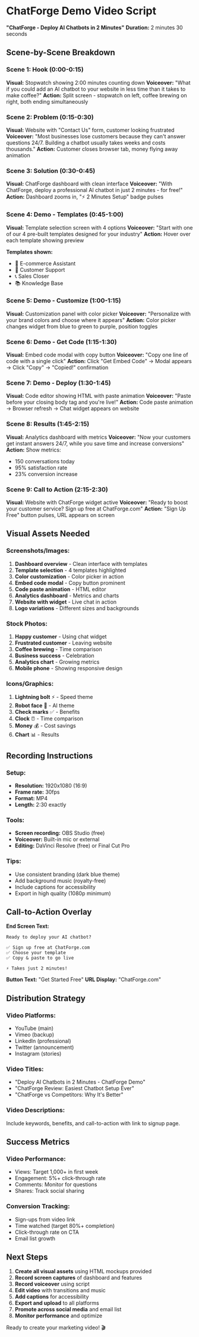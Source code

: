 # ChatForge Demo Video Script
**"ChatForge - Deploy AI Chatbots in 2 Minutes"**
**Duration:** 2 minutes 30 seconds

## Scene-by-Scene Breakdown

### Scene 1: Hook (0:00-0:15)
**Visual:** Stopwatch showing 2:00 minutes counting down
**Voiceover:** "What if you could add an AI chatbot to your website in less time than it takes to make coffee?"
**Action:** Split screen - stopwatch on left, coffee brewing on right, both ending simultaneously

### Scene 2: Problem (0:15-0:30)
**Visual:** Website with "Contact Us" form, customer looking frustrated
**Voiceover:** "Most businesses lose customers because they can't answer questions 24/7. Building a chatbot usually takes weeks and costs thousands."
**Action:** Customer closes browser tab, money flying away animation

### Scene 3: Solution (0:30-0:45)
**Visual:** ChatForge dashboard with clean interface
**Voiceover:** "With ChatForge, deploy a professional AI chatbot in just 2 minutes - for free!"
**Action:** Dashboard zooms in, "⚡ 2 Minutes Setup" badge pulses

### Scene 4: Demo - Templates (0:45-1:00)
**Visual:** Template selection screen with 4 options
**Voiceover:** "Start with one of our 4 pre-built templates designed for your industry"
**Action:** Hover over each template showing preview

**Templates shown:**
- 🛒 E-commerce Assistant
- 💬 Customer Support  
- 📞 Sales Closer
- 📚 Knowledge Base

### Scene 5: Demo - Customize (1:00-1:15)
**Visual:** Customization panel with color picker
**Voiceover:** "Personalize with your brand colors and choose where it appears"
**Action:** Color picker changes widget from blue to green to purple, position toggles

### Scene 6: Demo - Get Code (1:15-1:30)
**Visual:** Embed code modal with copy button
**Voiceover:** "Copy one line of code with a single click"
**Action:** Click "Get Embed Code" → Modal appears → Click "Copy" → "Copied!" confirmation

### Scene 7: Demo - Deploy (1:30-1:45)
**Visual:** Code editor showing HTML with paste animation
**Voiceover:** "Paste before your closing body tag and you're live!"
**Action:** Code paste animation → Browser refresh → Chat widget appears on website

### Scene 8: Results (1:45-2:15)
**Visual:** Analytics dashboard with metrics
**Voiceover:** "Now your customers get instant answers 24/7, while you save time and increase conversions"
**Action:** Show metrics:
- 150 conversations today
- 95% satisfaction rate
- 23% conversion increase

### Scene 9: Call to Action (2:15-2:30)
**Visual:** Website with ChatForge widget active
**Voiceover:** "Ready to boost your customer service? Sign up free at ChatForge.com"
**Action:** "Sign Up Free" button pulses, URL appears on screen

## Visual Assets Needed

### Screenshots/Images:
1. **Dashboard overview** - Clean interface with templates
2. **Template selection** - 4 templates highlighted
3. **Color customization** - Color picker in action
4. **Embed code modal** - Copy button prominent
5. **Code paste animation** - HTML editor
6. **Analytics dashboard** - Metrics and charts
7. **Website with widget** - Live chat in action
8. **Logo variations** - Different sizes and backgrounds

### Stock Photos:
1. **Happy customer** - Using chat widget
2. **Frustrated customer** - Leaving website
3. **Coffee brewing** - Time comparison
4. **Business success** - Celebration
5. **Analytics chart** - Growing metrics
6. **Mobile phone** - Showing responsive design

### Icons/Graphics:
1. **Lightning bolt** ⚡ - Speed theme
2. **Robot face** 🤖 - AI theme
3. **Check marks** ✅ - Benefits
4. **Clock** ⏰ - Time comparison
5. **Money** 💰 - Cost savings
6. **Chart** 📊 - Results

## Recording Instructions

### Setup:
- **Resolution:** 1920x1080 (16:9)
- **Frame rate:** 30fps
- **Format:** MP4
- **Length:** 2:30 exactly

### Tools:
- **Screen recording:** OBS Studio (free)
- **Voiceover:** Built-in mic or external
- **Editing:** DaVinci Resolve (free) or Final Cut Pro

### Tips:
- Use consistent branding (dark blue theme)
- Add background music (royalty-free)
- Include captions for accessibility
- Export in high quality (1080p minimum)

## Call-to-Action Overlay

**End Screen Text:**
```
Ready to deploy your AI chatbot?

✅ Sign up free at ChatForge.com
✅ Choose your template
✅ Copy & paste to go live

⚡ Takes just 2 minutes!
```

**Button Text:** "Get Started Free"
**URL Display:** "ChatForge.com"

## Distribution Strategy

### Video Platforms:
- YouTube (main)
- Vimeo (backup)
- LinkedIn (professional)
- Twitter (announcement)
- Instagram (stories)

### Video Titles:
- "Deploy AI Chatbots in 2 Minutes - ChatForge Demo"
- "ChatForge Review: Easiest Chatbot Setup Ever"
- "ChatForge vs Competitors: Why It's Better"

### Video Descriptions:
Include keywords, benefits, and call-to-action with link to signup page.

## Success Metrics

### Video Performance:
- Views: Target 1,000+ in first week
- Engagement: 5%+ click-through rate
- Comments: Monitor for questions
- Shares: Track social sharing

### Conversion Tracking:
- Sign-ups from video link
- Time watched (target 80%+ completion)
- Click-through rate on CTA
- Email list growth

## Next Steps

1. **Create all visual assets** using HTML mockups provided
2. **Record screen captures** of dashboard and features
3. **Record voiceover** using script
4. **Edit video** with transitions and music
5. **Add captions** for accessibility
6. **Export and upload** to all platforms
7. **Promote across social media** and email list
8. **Monitor performance** and optimize

Ready to create your marketing video! 🎬